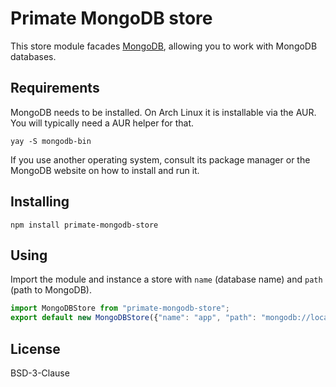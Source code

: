 # Primate MongoDB store

This store module facades [MongoDB][mongodb], allowing you to work with MongoDB
databases.

## Requirements

MongoDB needs to be installed. On Arch Linux it is installable via the AUR. You
will typically need a AUR helper for that.

```
yay -S mongodb-bin
```

If you use another operating system, consult its package manager or the MongoDB
website on how to install and run it.

## Installing

```
npm install primate-mongodb-store
```

## Using

Import the module and instance a store with `name` (database name) and `path`
(path to MongoDB).

```js
import MongoDBStore from "primate-mongodb-store";
export default new MongoDBStore({"name": "app", "path": "mongodb://localhost"});
```

## License

BSD-3-Clause

[mongodb]: https://mongodb.com
